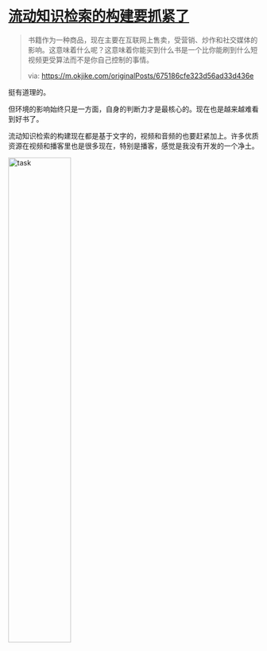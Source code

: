 # [流动知识检索的构建要抓紧了](https://github.com/VandeeFeng/gitmemo/issues/19)

> 书籍作为一种商品，现在主要在互联网上售卖，受营销、炒作和社交媒体的影响。这意味着什么呢？这意味着你能买到什么书是一个比你能刷到什么短视频更受算法而不是你自己控制的事情。
>
> via: https://m.okjike.com/originalPosts/675186cfe323d56ad33d436e

挺有道理的。

但环境的影响始终只是一方面，自身的判断力才是最核心的。现在也是越来越难看到好书了。

流动知识检索的构建现在都是基于文字的，视频和音频的也要赶紧加上。许多优质资源在视频和播客里也是很多现在，特别是播客，感觉是我没有开发的一个净土。

<img width="50%" alt="task" src="https://github.com/user-attachments/assets/762061b1-4d7d-440f-abf5-228813fc5f2e">

